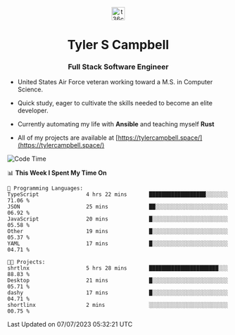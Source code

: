 <p align="center">
<a href="https://www.linkedin.com/in/t36campbell" target="blank"><img align="center" src="https://ik.imagekit.io/t36campbell/Portfolio/linkedin.png.original_m8bbGgPh6.png" alt="t36campbell" height="30" width="30" /></a>
</p>
<h1 align="center">Tyler S Campbell</h1>
<h3 align="center">Full Stack Software Engineer</h3>

* United States Air Force veteran working toward a M.S. in Computer Science.

* Quick study, eager to cultivate the skills needed to become an elite developer.

* Currently automating my life with **Ansible** and teaching myself **Rust**

* All of my projects are available at [https://tylercampbell.space/](https://tylercampbell.space/)

<!--START_SECTION:waka-->
![Code Time](http://img.shields.io/badge/Code%20Time-2%2C606%20hrs%2032%20mins-blue)

📊 **This Week I Spent My Time On** 

```text
💬 Programming Languages: 
TypeScript               4 hrs 22 mins       ██████████████████░░░░░░░   71.06 % 
JSON                     25 mins             ██░░░░░░░░░░░░░░░░░░░░░░░   06.92 % 
JavaScript               20 mins             █░░░░░░░░░░░░░░░░░░░░░░░░   05.58 % 
Other                    19 mins             █░░░░░░░░░░░░░░░░░░░░░░░░   05.37 % 
YAML                     17 mins             █░░░░░░░░░░░░░░░░░░░░░░░░   04.71 % 

🐱‍💻 Projects: 
shrtlnx                  5 hrs 28 mins       ██████████████████████░░░   88.83 % 
Desktop                  21 mins             █░░░░░░░░░░░░░░░░░░░░░░░░   05.71 % 
dashy                    17 mins             █░░░░░░░░░░░░░░░░░░░░░░░░   04.71 % 
shortlinx                2 mins              ░░░░░░░░░░░░░░░░░░░░░░░░░   00.75 % 
```


 Last Updated on 07/07/2023 05:32:21 UTC
<!--END_SECTION:waka-->
